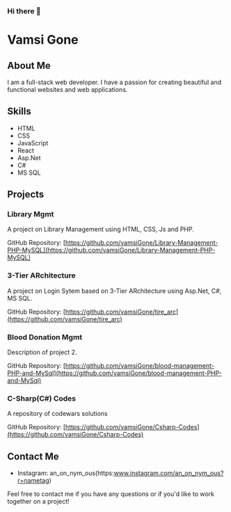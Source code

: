 ### Hi there 👋

# Vamsi Gone

## About Me

I am a full-stack web developer. I have a passion for creating beautiful and functional websites and web applications.

## Skills

- HTML
- CSS
- JavaScript
- React
- Asp.Net
- C#
- MS SQL

## Projects

### Library Mgmt

A project on Library Management using HTML, CSS, Js and PHP.

GitHub Repository: [https://github.com/vamsiGone/Library-Management-PHP-MySQL](https://github.com/vamsiGone/Library-Management-PHP-MySQL)


### 3-Tier ARchitecture

A project on Login Sytem based on 3-Tier ARchitecture  using Asp.Net, C#, MS SQL.

GitHub Repository: [https://github.com/vamsiGone/tire_arc](https://github.com/vamsiGone/tire_arc)


### Blood Donation Mgmt

Description of project 2.

GitHub Repository: [https://github.com/vamsiGone/blood-management-PHP-and-MySql](https://github.com/vamsiGone/blood-management-PHP-and-MySql)


### C-Sharp(C#) Codes

A repository of codewars solutions

GitHub Repository: [https://github.com/vamsiGone/Csharp-Codes](https://github.com/vamsiGone/Csharp-Codes)


## Contact Me

- Instagram: an_on_nym_ous(https:www.instagram.com/an_on_nym_ous?r=nametag)

Feel free to contact me if you have any questions or if you'd like to work together on a project!
